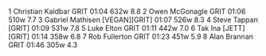   1  Christian Kaldbar  GRIT  01:04    632w  8.8
  2  Owen McGonagle  GRIT  01:06    510w  7.7
  3  Gabriel Mathisen  [VEGAN][GRIT]  01:07    526w  8.3
  4  Steve Tappan  [GRIT]  01:09    531w  7.8
  5  Luke Elton  GRIT  01:11    442w  7.0
  6  Tak Ina  [JETT][GRIT]  01:14    358w  6.8
  7  Rob Fullerton  GRIT  01:23    451w  5.9
  8  Alan Brannan  GRIT  01:46    305w  4.3
